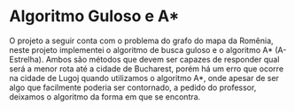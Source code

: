 # Algoritmo Guloso e A*
O projeto a seguir conta com o problema do grafo do mapa da Romênia, neste projeto implementei o algoritmo de busca guloso e o algoritmo A* (A-Estrelha). Ambos são métodos que devem ser capazes de responder qual será a menor rota até a cidade de Bucharest, porém há um erro que ocorre na cidade de Lugoj quando utilizamos o algoritmo A*, onde apesar de ser algo que facilmente poderia ser contornado, a pedido do professor, deixamos o algoritmo da forma em que se encontra. 
